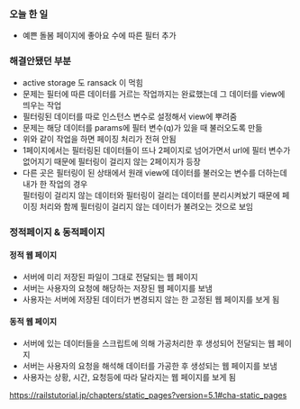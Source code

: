 ### 오늘 한 일
- 예쁜 돌봄 페이지에 좋아요 수에 따른 필터 추가 

### 해결안됐던 부분 
- active storage 도 ransack 이 먹힘 
- 문제는 필터에 따른 데이터를 거르는 작업까지는 완료했는데 그 데이터를 view에 띄우는 작업
- 필터링된 데이터를 따로 인스턴스 변수로 설정해서 view에 뿌려줌
- 문제는 해당 데이터를 params에 필터 변수(q)가 있을 때 불러오도록 만듦
- 위와 같이 작업을 하면 페이징 처리가 전혀 안됨
- 1페이지에서는 필터링된 데이터들이 뜨나 2페이지로 넘어가면서 url에 필터 변수가 없어지기 때문에 필터링이 걸리지 않는 2페이지가 등장
- 다른 곳은 필터링이 된 상태에서 원래 view에 데이터를 불러오는 변수를 더하는데 내가 한 작업의 경우 <br>
  필터링이 걸리지 않는 데이터와 필터링이 걸리는 데이터를 분리시켜놨기 때문에 페이징 처리와 함께 필터링이 걸리지 않는 데이터가 불려오는 것으로 보임 



### 정적페이지 & 동적페이지 
#### 정적 웹 페이지
- 서버에 미리 저장된 파일이 그대로 전달되는 웹 페이지 
- 서버는 사용자의 요청에 해당하는 저장된 웹 페이지를 보냄
- 사용자는 서버에 저장된 데이터가 변경되지 않는 한 고정된 웹 페이지를 보게 됨 

#### 동적 웹 페이지 
- 서버에 있는 데이터들을 스크립트에 의해 가공처리한 후 생성되어 전달되는 웹 페이지 
- 서버는 사용자의 요청을 해석해 데이터를 가공한 후 생성되는 웹 페이지를 보냄
- 사용자는 상황, 시간, 요청등에 따라 달라지는 웹 페이지를 보게 됨 

https://railstutorial.jp/chapters/static_pages?version=5.1#cha-static_pages
